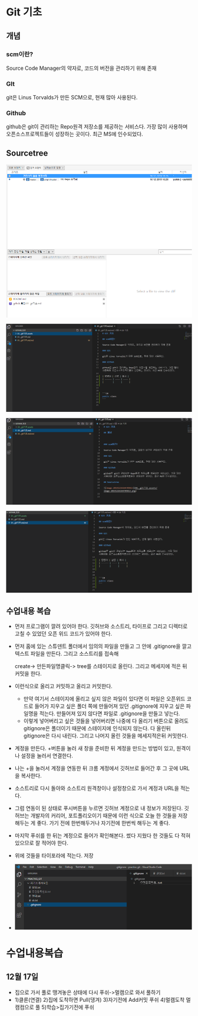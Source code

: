 # Git 기초

## 개념



### scm이란?

Source Code Manager의 약자로, 코드의 버전을 관리하기 위해 존재

### GIt

git은 Linus Torvalds가 만든 SCM으로, 현재 많아 사용된다.

### Github

github은 git이 관리하는 Repo원격 저장소를 제공하는 서비스다. 가장 많이 사용하며 오픈소스프로젝트들이 성장하는 곳이다. 최근 MS에 인수되었다. 

## Sourcetree

![image-20191216164709813](01._git기초.assets/image-20191216164709813.png)



![image-20191216174502463](01._git기초.assets/image-20191216174502463.png)

![image-20191216174524930](01._git기초.assets/image-20191216174524930.png)

![image-20191216174537877](01._git기초.assets/image-20191216174537877.png)



## 수업내용 복습

* 먼저 프로그램이 깔려 있어야 한다. 깃허브와 소스트리, 타이프로 그리고 디렉터로 고칠 수 있었던 오픈 위드 코드가 있어야 한다.

* 먼저 홈에 있는 스튜덴트 폴더에서 임의의 파일을 만들고 그 안에 .gitignore을 깔고 텍스트 파일을 만든다. 그리고 소스트리를 접속해 

  create-> 만든파일명클릭-> tree를 스테이지로 올린다. 그리고 메세지에 적은 뒤 커밋을 한다.

* 이런식으로 올리고 커밋하고 올리고 커밋한다.

  * 만약 여기서 스테이지에 올리고 싶지 않은 파일이 있다면 이 파일은 오픈위드 코드로 들어가 지우고 싶은 폴더 쪽에 만들어져 있던 .gitignore에 지우고 싶은 파일명을 적는다. 만들어져 있지 않다면 파일로 .gitignore을 만들고 넣는다.
  * 이렇게 넣어버리고 싶은 것들을 넣어버리면 나중에 다 올리기 버튼으로 올려도 gitignore은 폴더이기 때문에 스테이지에 인식되지 않는다. 다 올린뒤 gitignore은 다시 내린다. 그리고 나머지 올린 것들을 메세지적은뒤 커밋한다.

* 계정을 만든다. +버튼을 눌러 새 창을 준비한 뒤 계정을 만드는 방법이 있고, 원격이나 설정을 눌러서 연결한다. 

* 나는 +을 눌러서 계정을 연동한 뒤 크롬 계정에서 깃허브로 들어간 후 그 곳에 URL을 복사한다.

* 소스트리로 다시 돌아와 소스트리 원격창이나 설정창으로 가서 계정과 URL을 적는다.

* 그럼 연동이 된 상태로 푸시버튼을 누르면 깃허브 계정으로 내 정보가 저장된다. 깃허브는 개발자의 커리어, 포트폴리오이기 때문에 이런 식으로 오늘 한 것들을 저장해두는 게 좋다. 가기 전에 한번해두거나 자기전에 한번씩 해두는 게 좋다. 

* 마지막 푸쉬를 한 뒤는 계정으로 들어가 확인해본다. 썼다 지웠다 한 것들도 다 적혀있으므로 잘 적어야 한다.

* 위에 것들을 타이포라에 적는다. 저장

* ![image-20191216184448604](01._git기초.assets/image-20191216184448604.png)




# 수업내용복습

## 12월 17일

* 집으로 가서 풀로 땡겨놓은 상태에 다시 푸쉬->멀캠으로 와서 풀하기
* 1)클론(연결) 2)집에 도착하면 Pull(댕겨) 3)자기전에 Add커밋 푸쉬 4)멀캠도착 멀캠컴으로 풀 5)학습>집가기전에 푸쉬